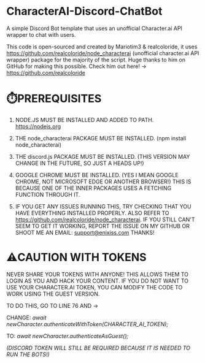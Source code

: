 # CharacterAI-Discord-ChatBot
A simple Discord Bot template that uses an unofficial Character.ai API wrapper to chat with users.

This code is open-sourced and created by Mariotim3 & realcoloride, it uses https://github.com/realcoloride/node_characterai (unofficial character.ai API wrapper) package for the majority of the script. 
Huge thanks to him on GitHub for making this possible.
Check him out here! -> https://github.com/realcoloride

# ⏱️PREREQUISITES

1. NODE.JS MUST BE INSTALLED AND ADDED TO PATH. https://nodejs.org

2. THE node_characterai PACKAGE MUST BE INSTALLED. (npm install node_characterai)

3. THE discord.js PACKAGE MUST BE INSTALLED. (THIS VERSION MAY CHANGE IN THE FUTURE, SO JUST A HEADS UP!)

4. GOOGLE CHROME MUST BE INSTALLED. (YES I MEAN GOOGLE CHROME, NOT MICROSOFT EDGE OR ANOTHER BROWSER!) THIS IS BECAUSE ONE OF THE INNER PACKAGES USES A FETCHING FUNCTION THROUGH IT.

5. IF YOU GET ANY ISSUES RUNNING THIS, TRY CHECKING THAT YOU HAVE EVERYTHING INSTALLED PROPERLY. ALSO REFER TO https://github.com/realcoloride/node_characterai.
IF YOU STILL CAN'T SEEM TO GET IT WORKING, REPORT THE ISSUE ON MY GITHUB OR SHOOT ME AN EMAIL: support@enixiss.com
THANKS!


# ⚠️CAUTION WITH TOKENS

NEVER SHARE YOUR TOKENS WITH ANYONE! THIS ALLOWS THEM TO LOGIN AS YOU AND HACK YOUR CONTENT.
IF YOU DO NOT WANT TO USE YOUR CHARACTER.AI TOKEN, YOU CAN MODIFY THE CODE TO WORK USING THE GUEST VERSION.

TO DO THIS, GO TO LINE 76 AND ->

CHANGE: *await newCharacter.authenticateWithToken(CHARACTER_AI_TOKEN);*

TO: *await newCharacter.authenticateAsGuest();*

*(DISCORD TOKEN WILL STILL BE REQUIRED BECAUSE IT IS NEEDED TO RUN THE BOTS!)*
